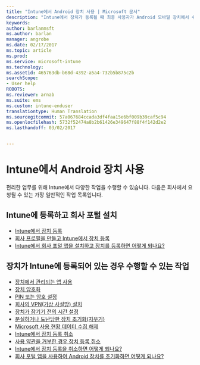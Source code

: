 ```yaml
---
title: "Intune에서 Android 장치 사용 | Microsoft 문서"
description: "Intune에서 장치가 등록될 때 최종 사용자가 Android 모바일 장치에서 수행할 수 있는 작업으로 연결되는 링크 목록"
keywords: 
author: barlanmsft
ms.author: barlan
manager: angrobe
ms.date: 02/17/2017
ms.topic: article
ms.prod: 
ms.service: microsoft-intune
ms.technology: 
ms.assetid: 465763db-b68d-4392-a5a4-732b5b875c2b
searchScope:
- User help
ROBOTS: 
ms.reviewer: arnab
ms.suite: ems
ms.custom: intune-enduser
translationtype: Human Translation
ms.sourcegitcommit: 57a067684ccada3df4faa15e6bf009b39caf5c94
ms.openlocfilehash: 5732f52474a8b2b61426e349647f88f4f142d2e2
ms.lasthandoff: 03/02/2017


---
```



# <a name="using-your-android-device-with-intune"></a>Intune에서 Android 장치 사용

편리한 업무를 위해 Intune에서 다양한 작업을 수행할 수 있습니다. 다음은 회사에서 요청될 수 있는 가장 일반적인 작업 목록입니다.

## <a name="enrolling-into-intune-and-installing-the-company-portal"></a>Intune에 등록하고 회사 포털 설치

- [Intune에서 장치 등록](enroll-your-device-in-Intune-android.md)
- [회사 프로필을 만들고 Intune에서 장치 등록](create-a-work-profile-and-enroll-your-device-in-intune-android.md)
- [Intune에서 회사 포털 앱을 설치하고 장치를 등록하면 어떻게 되나요?](what-happens-if-you-install-the-company-portal-app-and-enroll-your-device-in-intune-android.md)

## <a name="things-you-can-do-when-your-device-is-enrolled-in-intune"></a>장치가 Intune에 등록되어 있는 경우 수행할 수 있는 작업

- [장치에서 관리되는 앱 사용](use-managed-apps-on-your-device-android.md)
- [장치 암호화](encrypt-your-device-android.md)
- [PIN 또는 암호 설정](set-your-pin-or-password-android.md)
- [회사의 VPN(가상 사설망) 설치](install-your-companys-virtual-private-network-VPN-android.md)
- [장치가 잠기기 전의 시간 설정](set-the-amount-of-time-before-your-device-is-locked-android.md)
- [분실하거나 도난당한 장치 초기화(지우기)](reset-erase-your-device-cpwebsite.md)
- [Microsoft 사용 현황 데이터 수집 해제](turn-off-microsoft-usage-data-collection-android.md)
- [Intune에서 장치 등록 취소](unenroll-your-device-from-intune-android.md)
- [사용 약관을 거부한 경우 장치 등록 취소](unenroll-your-device-from-intune-if-you-declined-terms-of-use-android.md)
- [Intune에서 장치 등록을 취소하면 어떻게 되나요?](what-happens-if-you-unenroll-your-device-from-intune-android.md)
- [회사 포털 앱을 사용하여 Android 장치를 초기화하면 어떻게 되나요?](what-happens-if-you-reset-your-device-using-the-company-portal-android.md)
<!--- - [What is the Rights Management sharing app?](what-is-the-rms-sharing-app-android.md) --->

